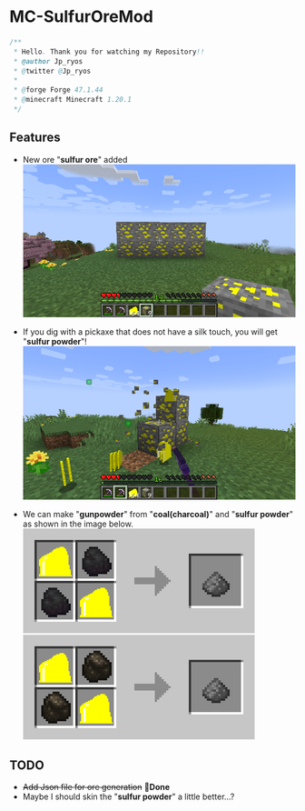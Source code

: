 # MC-SulfurOreMod
```java
/**
 * Hello. Thank you for watching my Repository!!
 * @author Jp_ryos
 * @twitter @Jp_ryos
 * 
 * @forge Forge 47.1.44
 * @minecraft Minecraft 1.20.1
 */
```
## Features  
- New ore "**sulfur ore**" added
![img.png](image/sulfur.png)


- If you dig with a pickaxe that does not have a silk touch, you will get "**sulfur powder**"!
![img_1.png](image/dig_sulfur.png)


- We can make "**gunpowder**" from "**coal(charcoal)**" and "**sulfur powder**" as shown in the image below.
![crafting-grid-coal.png](image/crafting-grid-coal.png)
![crafting-grid-charcoal.png](image/crafting-grid-charcoal.png)

## TODO
- ~~Add Json file for ore generation~~ **🔨Done**
- Maybe I should skin the "**sulfur powder**" a little better...?